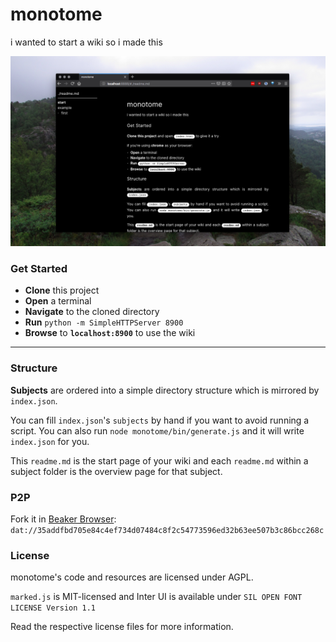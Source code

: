 # monotome
i wanted to start a wiki so i made this

![screenshot](media/screen.png)

### Get Started
* **Clone** this project
* **Open** a terminal
* **Navigate** to the cloned directory
* **Run** `python -m SimpleHTTPServer 8900`
* **Browse** to **`localhost:8900`** to use the wiki

---

### Structure
**Subjects** are ordered into a simple directory structure which is mirrored by `index.json`.

You can fill `index.json`'s `subjects` by hand if you want to avoid running a script. You can also run `node monotome/bin/generate.js` and it will write `index.json` for you.

This `readme.md` is the start page of your wiki and each `readme.md` within a subject folder is the overview page for that subject.

### P2P
Fork it in [Beaker Browser](https://beakerbrowser.com/): `dat://35addfbd705e84c4ef734d07484c8f2c54773596ed32b63ee507b3c86bcc268c`


### License
monotome's code and resources are licensed under AGPL. 

`marked.js` is MIT-licensed and Inter UI is available under `SIL OPEN FONT LICENSE Version 1.1`

Read the respective license files for more information.
